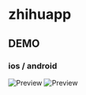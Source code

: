 # zhihuapp

## DEMO

### ios / android
![Preview](./resource/ezgif.com-crop.gif)
![Preview](./resource/zhihuandroid.gif)
